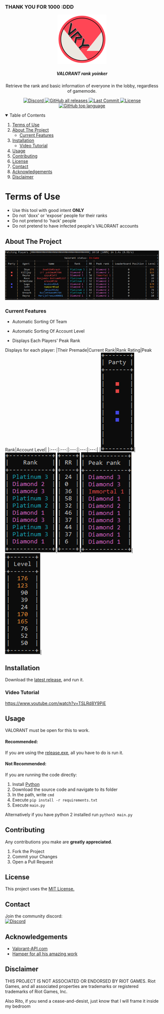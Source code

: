 ### THANK YOU FOR 1000 :DDD 
<!-- PROJECT LOGO -->
<p align="center">
<a href="https://github.com/isaacKenyon/valorant-live-match-rank-grabber/">
    <img src="assets/Logo.png" alt="Logo" width="160" height="160">
  </a>
</p>
<h5 align="center">VALORANT rank yoinker</h5>

  <p align="center">
    Retrieve the rank and basic information of everyone in the lobby, regardless of gamemode.
    <br />

    
    
<!-- PROJECT BADGES -->    
<p align="center">
     <a href="https://discord.gg/HeTKed64Ka">
         <img alt="Discord" src="https://img.shields.io/discord/872101595037446144?color=7289da&logo=discord&logoColor=7289da&style=for-the-badge">
     </a>
     <a href="https://github.com/isaacKenyon/VALORANT-rank-yoinker/releases/latest">
        <img alt="GitHub all releases" src="https://img.shields.io/github/downloads/isaacKenyon/VALORANT-rank-yoinker/total?style=for-the-badge">
     </a>
     <a href="https://github.com/isaacKenyon/VALORANT-rank-yoinker/commits/main">
         <img alt="Last Commit" src="https://img.shields.io/github/last-commit/isaacKenyon/valorant-rank-yoinker?logo=github&style=for-the-badge">
     </a>
     <a href="https://github.com/isaacKenyon/valorant-live-match-rank-grabber/blob/main/LICENSE">
        <img alt="License" src="https://img.shields.io/github/license/isaacKenyon/valorant-rank-yoinker?style=for-the-badge">
     </a>
     <a href="https://www.python.org/">
         <img alt="GitHub top language" src="https://img.shields.io/github/languages/top/isaacKenyon/Valorant-rank-yoinker?logo=python&logoColor=yellow&style=for-the-badge">
     </a>
        
     
     
<!-- TABLE OF CONTENTS -->
<details open="open">
  <summary>Table of Contents</summary>
  <ol>
      <li>
          <a href="#terms-of-use">Terms of Use</a>
      </li>
    <li>
      <a href="#about-the-project">About The Project</a>
         <ul>
            <li>
               <a href="#current-features">Current Features</a>
            </li>
        </ul>
    </li>
    <li>
     <a href="#installation">Installation</a>
        <ul>
            <li>
                <a href="#video-tutorial">Video Tutorial</a>
            </li>
        </ul>
    </li>
    <li><a href="#usage">Usage</a></li>
    <li><a href="#contributing">Contributing</a></li>
    <li><a href="#license">License</a></li>
    <li><a href="#contact">Contact</a></li>
    <li><a href="#acknowledgements">Acknowledgements</a></li>
    <li><a href="#disclaimer">Disclaimer</a></li>
  </ol>
</details> 
 

    
<!-- NOTE -->
 # Terms of Use
 * Use this tool with good intent **ONLY**
 * Do not 'doxx' or 'expose' people for their ranks
 * Do not pretend to 'hack' people
 * Do not pretend to have infected people's VALORANT accounts
 
    
    
<!-- ABOUT THE PROJECT -->
## About The Project

![Screenshot](assets/Example.png)

### Current Features
* Automatic Sorting Of Team
 
* Automatic Sorting Of Account Level
   
* Displays Each Players' Peak Rank

 Displays for each player:
|Their Premade|Current Rank|Rank Rating|Peak Rank|Account Level|
|:---:|:---:|:---:|:---:|:---:|
|![Parties](assets/Party.png)|![Rank](assets/Rank.png)|![Rating](assets/Rating.png)|![Peak](assets/PeakRank.png)|![Level](assets/Level.png)|


    
<!-- Installation -->
## Installation
    
Download the [latest release](https://github.com/isaacKenyon/valorant-live-match-rank-grabber/releases/latest), and run it.  

### Video Tutorial
https://www.youtube.com/watch?v=TSLRd8Y9PiE
    

<!-- USAGE EXAMPLES -->
## Usage
    
VALORANT must be open for this to work.

#### Recommended:   
If you are using the [release.exe](https://github.com/isaacKenyon/valorant-live-match-rank-grabber/releases/latest), all you have to do is run it.

#### Not Recommended:    
If you are running the code directly:
1. Install [Python](https://www.python.org/downloads)
2. Download the source code and navigate to its folder
3. In the path, write `cmd` 
4. Execute `pip install -r requirements.txt`
5. Execute `main.py`

Alternatively if you have python 2 installed run `python3 main.py`


 
<!-- CONTRIBUTING -->
## Contributing
Any contributions you make are **greatly appreciated**.

1. Fork the Project
2. Commit your Changes 
3. Open a Pull Request


 
<!-- LICENSE -->
## License
This project uses the [MIT License.](https://github.com/isaacKenyon/valorant-live-match-rank-grabber/blob/main/LICENSE)

 
 
<!-- CONTACT -->
## Contact 
Join the community discord:         
<a href="https://discord.gg/HeTKed64Ka">
         <img alt="Discord" src="https://img.shields.io/discord/872101595037446144?color=7289da&logo=discord&logoColor=7289da&style=for-the-badge">
</a>
 
 
<!-- ACKNOWLEDGEMENTS -->
## Acknowledgements
- [Valorant-API.com](https://valorant-api.com/)
- [Hamper for all his amazing work](https://github.com/OwOHamper)

 
 
<!-- DISCLAIMER -->
## Disclaimer
THIS PROJECT IS NOT ASSOCIATED OR ENDORSED BY RIOT GAMES. Riot Games, and all associated properties are trademarks or registered trademarks of Riot Games, Inc.
    
Also Rito, if you send a cease-and-desist, just know that I will frame it inside my bedroom
    
